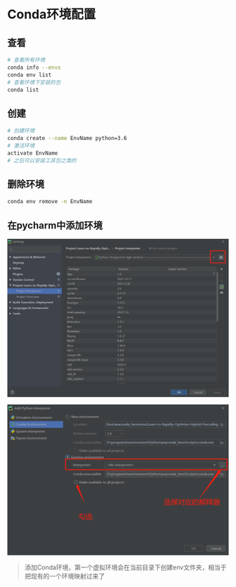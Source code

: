 # Conda环境配置

## 查看

```bash
# 查看所有环境
conda info --envs
conda env list
# 查看环境下安装的包
conda list
```

## 创建

```bash
# 创建环境
conda create --name EnvName python=3.6
# 激活环境
activate EnvName
# 之后可以安装工具包之类的
```

## 删除环境

```bash
conda env remove -n EnvName
```

## 在pycharm中添加环境

![image-20230107091056651](md_img/conda环境配置/image-20230107091056651.png)

![image-20230107091136571](md_img/conda环境配置/image-20230107091136571.png)

>添加Conda环境，第一个虚拟环境会在当前目录下创建env文件夹，相当于把现有的一个环境映射过来了